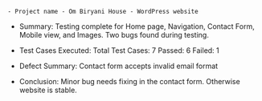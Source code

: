     - Project name - Om Biryani House - WordPress website 

- Summary:
Testing complete for Home page, Navigation, Contact Form, Mobile view, and Images.
Two bugs found during testing.

- Test Cases Executed:
Total Test Cases: 7
Passed: 6
Failed: 1

- Defect Summary:
Contact form accepts invalid email format

- Conclusion:
Minor bug needs fixing in the contact form. Otherwise website is stable.
